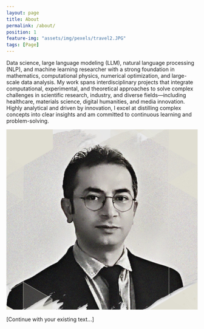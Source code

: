```yaml
---
layout: page
title: About
permalink: /about/
position: 1
feature-img: "assets/img/pexels/travel2.JPG"
tags: [Page]
---
```


Data science, large language modeling (LLM), natural language processing (NLP), and machine learning researcher with a strong foundation in mathematics, computational physics, numerical optimization,
and large-scale data analysis. My work spans interdisciplinary projects that integrate computational,
experimental, and theoretical approaches to solve complex challenges in scientific research, industry, and
diverse fields—including healthcare, materials science, digital humanities, and media innovation. Highly
analytical and driven by innovation, I excel at distilling complex concepts into clear insights and am
committed to continuous learning and problem-solving.

![Your image description here](/assets/img/amir.jpg)

[Continue with your existing text...]
